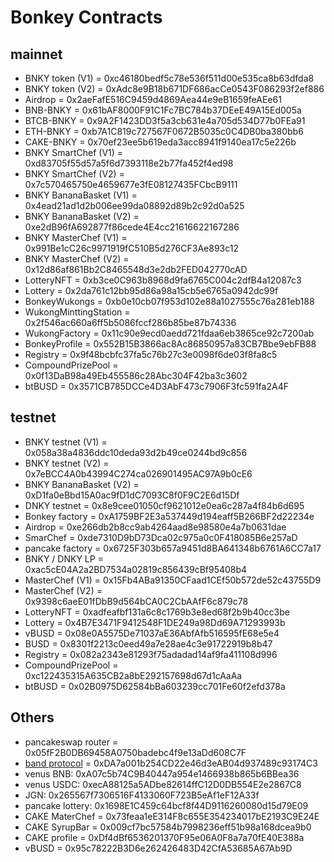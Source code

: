 # Bonkey Contracts

## mainnet
* BNKY token (V1) = 0xc46180bedf5c78e536f511d00e535ca8b63dfda8
* BNKY token (V2) = 0xAdc8e9B18b671DF686acCe0543F086293f2ef886 
* Airdrop = 0x2aeFafE516C9459d4869Aea44e9eB1659feAEe61
* BNB-BNKY = 0x61bAF8000F91C1Fc7BC784b37DEeE49A15Ed005a 
* BTCB-BNKY = 0x9A2F1423DD3f5a3cb631e4a705d534D77b0FEa91
* ETH-BNKY = 0xb7A1C819c727567F0672B5035c0C4DB0ba380bb6
* CAKE-BNKY = 0x70ef23ee5b619eda3acc8941f9140ea17c5e226b 
* BNKY SmartChef (V1) = 0xd83705f55d57a5f6d7393118e2b77fa452f4ed98 
* BNKY SmartChef (V2) = 0x7c570465750e4659677e3fE08127435FCbcB9111 
* BNKY BananaBasket (V1) = 0x4ead21ad1d2b006ee99da08892d89b2c92d0a525
* BNKY BananaBasket (V2) = 0xe2dB96fA692877f86cede4E4cc21616622167286 
* BNKY MasterChef (V1) = 0x991Be1cC26c9971919fC510B5d276CF3Ae893c12 
* BNKY MasterChef (V2) = 0x12d86af861Bb2C8465548d3e2db2FED042770cAD 
* LotteryNFT = 0xb3ce0C963b8968d9fa6765C004c2dfB4a12087c3
* Lottery = 0x2da761c12bb95d86a98a15cb5e6765a0942dc99f
* BonkeyWukongs = 0xb0e10cb07f953d102e88a1027555c76a281eb188
* WukongMinttingStation = 0x2f546ac660a6ff5b5086fccf286b85be87b74336
* WukongFactory = 0x11c90e9ecd0aedd721fdaa6eb3865ce92c7200ab
* BonkeyProfile = 0x552B15B3866ac8Ac86850957a83CB7Bbe9ebFB88
* Registry = 0x9f48bcbfc37fa5c76b27c3e0098f6de03f8fa8c5 
* CompoundPrizePool = 0x0f13DaB98a49Eb455586c28Abc304F42ba3c3602 
* btBUSD = 0x3571CB785DCCe4D3AbF473c7906F3fc591fa2A4F

## testnet
* BNKY testnet (V1) = 0x058a38a4836ddc10deda93d2b49ce0244bd9c856
* BNKY testnet (V2) = 0x7eBCC4A0b43994C274ca026901495AC97A9b0cE6 
* BNKY BananaBasket (V2) = 0xD1fa0eBbd15A0ac9fD1dC7093C8f0F9C2E6d15Df 
* DNKY testnet = 0x8e9cee01050cf9621012e0ea6c287a4f84b6d695 
* Bonkey factory = 0xA1759BF2E3a537449d194eaff5B266BF2d22234e 
* Airdrop = 0xe266db2b8cc9ab4264aad8e98580e4a7b0631dae
* SmarChef = 0xde7310D9bD73Dca02c975a0c0F418085B6e257aD 
* pancake factory = 0x6725F303b657a9451d8BA641348b6761A6CC7a17
* BNKY / DNKY LP = 0xac5cE04A2a2BD7534a02819c856439cBf95408b4
* MasterChef (V1) = 0x15Fb4ABa91350CFaad1CEf50b572de52c43755D9
* MasterChef (V2) = 0x9398c6aeE01fDbB9d564bCA0C2CbAAfF6c879c78 
* LotteryNFT = 0xadfeafbf131a6c8c1769b3e8ed68f2b9b40cc3be 
* Lottery = 0x4B7E3471F9412548F1DE249a98Dd69A71293993b  
* vBUSD = 0x08e0A5575De71037aE36AbfAfb516595fE68e5e4 
* BUSD = 0x8301f2213c0eed49a7e28ae4c3e91722919b8b47 
* Registry = 0x082a2343e81293f75adadad14af9fa411108d996
* CompoundPrizePool = 0xc122435315A635CB2a8bE292157698d67d1cAaAa 
* btBUSD = 0x02B0975D62584bBa603239cc701Fe60f2efd378a 

## Others
* pancakeswap router = 0x05fF2B0DB69458A0750badebc4f9e13aDd608C7F
* [band protocol](https://docs.binance.org/smart-chain/developer/band.html) = 0xDA7a001b254CD22e46d3eAB04d937489c93174C3
* venus BNB: 0xA07c5b74C9B40447a954e1466938b865b6BBea36
* venus USDC: 0xecA88125a5ADbe82614ffC12D0DB554E2e2867C8
* JGN: 0x265567f7306516F4133060F723B5eAf1eF12A33f
* pancake lottery: 0x1698E1C459c64bcf8f44D9116260080d15d79E09
* CAKE MaterChef = 0x73feaa1eE314F8c655E354234017bE2193C9E24E 
* CAKE SyrupBar = 0x009cf7bc57584b7998236eff51b98a168dcea9b0
* CAKE profile = 0xDf4dBf6536201370F95e06A0F8a7a70fE40E388a
* vBUSD = 0x95c78222B3D6e262426483D42CfA53685A67Ab9D
